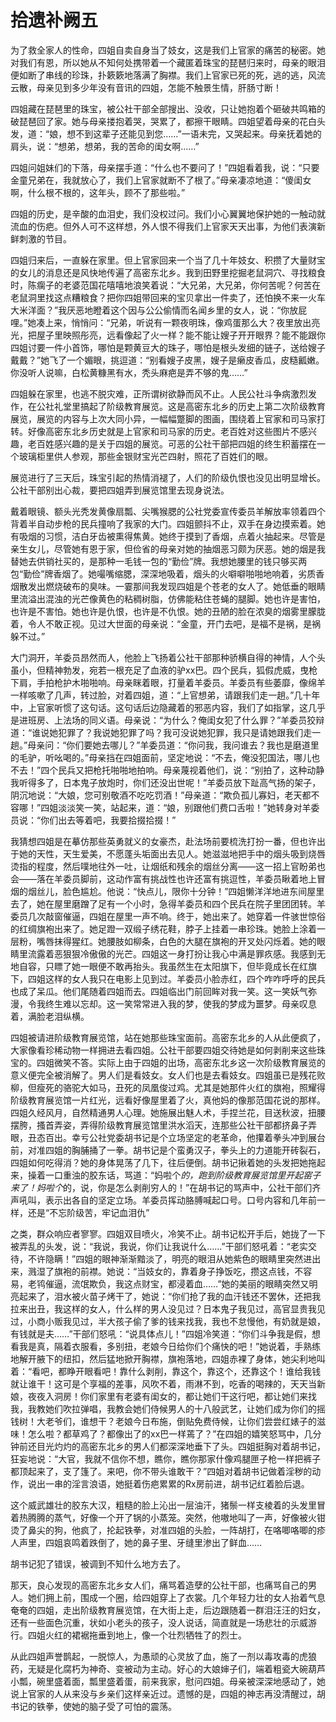 # 拾遗补阙五

为了救全家人的性命，四姐自卖自身当了妓女，这是我们上官家的痛苦的秘密。她对我们有恩，所以她从不知何处携带着一个藏匿着珠宝的琵琶归来时，母亲的眼泪便如断了串线的珍珠，扑簌簌地落满了胸襟。我们上官家已死的死，逃的逃，风流云散，母亲见到多少年没有音讯的四姐，怎能不触景生情，肝肠寸断！

四姐藏在琵琶里的珠宝，被公社干部全部搜出、没收，只让她抱着个砸破共鸣箱的破琵琶回了家。她与母亲搂抱着哭，哭累了，都擦干眼睛。四姐望着母亲的花白头发，道：“娘，想不到这辈子还能见到您……”一语未完，又哭起来。母亲抚着她的肩头，说：“想弟，想弟，我的苦命的闺女啊……”

四姐问姐妹们的下落，母亲摆手道：“什么也不要问了！”四姐看着我，说：“只要金童兄弟在，我就放心了，我们上官家就断不了根了。”母亲凄凉地道：“傻闺女啊，什么根不根的，这年头，顾不了那些啦。”

四姐的历史，是辛酸的血泪史，我们没权过问。我们小心翼翼地保护她的一触动就流血的伤疤。但外人可不这样想，外人恨不得我们上官家天天出事，为他们表演新鲜刺激的节目。

四姐归来后，一直躲在家里。但上官家回来一个当了几十年妓女、积攒了大量财宝的女儿的消息还是风快地传遍了高密东北乡。我到田野里挖掘老鼠洞穴、寻找粮食时，陈瘸子的老婆范国花嘻嘻地浪笑着说：“大兄弟，大兄弟，你何苦呢？何苦在老鼠洞里找这点糟粮食？把你四姐带回来的宝贝拿出一件卖了，还怕换不来一火车大米洋面？”我厌恶地瞪着这个因与公公偷情而名闻乡里的女人，说：“你放屁哩。”她凑上来，悄悄问：“兄弟，听说有一颗夜明珠，像鸡蛋那么大？夜里放出亮光，把屋子里映照彤亮，远看像起了火一样？能不能让嫂子开开眼界？能不能跟你四姐讨要一件小首饰，哪怕是颗黄豆大的珠子，哪怕是根头发细的链子，送给嫂子戴戴？”她飞了一个媚眼，挑逗道：“别看嫂子皮黑，嫂子是癞皮香瓜，皮糙瓤嫩。你没听人说嘛，白松黄糠黑有水，秃头麻疤是弄不够的鬼……”

四姐躲在家里，也逃不脱灾难，正所谓树欲静而风不止。人民公社斗争病激烈发作，在公社礼堂里搞起了阶级教育展览。这是高密东北乡的历史上第二次阶级教育展览，展览的内容与上次大同小异，一幅幅蹩脚的图画，围绕着上官家和司马家打转。好像高密东北乡历史就是上官家和司马家的历史。老百姓对这些图片不感兴趣，老百姓感兴趣的是关于四姐的展览。可恶的公社干部把四姐的终生积蓄摆在一个玻璃柜里供人参观，那些金银财宝光芒四射，照花了百姓们的眼。

展览进行了三天后，珠宝引起的热情消褪了，人们的阶级仇恨也没见出明显增长。公社干部别出心裁，要把四姐弄到展览馆里去现身说法。

戴着眼镜、额头光秃发黄像扇瓢、尖嘴猴腮的公社党委宣传委员羊解放率领着四个背着半自动步枪的民兵撞响了我家的大门。四姐颤抖不止，双手在身边摸索着。她有吸烟的习惯，洁白牙齿被熏得焦黄。她终于摸到了香烟，点着火抽起来。尽管是亲生女儿，尽管她有恩于家，但俭省的母亲对她的抽烟恶习颇为厌恶。她的烟是我替她去供销社买的，是那种一毛钱一包的“勤俭”牌。我想她腰里的钱只够买两包“勤俭”牌香烟了。她嘬嘴缩腮，深深地吸着，烟头的火噼噼啪啪地响着，劣质香烟散发出燃烧破布的臭味。一霎那间我发现四姐是个苍老的女人了。她低垂的眼睛里流溢出混浊的光芒像黄色的粘稠树脂，仿佛能粘住苍蝇的腿脚。她也许是害怕，也许是不害怕。她也许是仇恨，也许是不仇恨。她的丑陋的脸在浓臭的烟雾里朦胧着，令人不敢正视。见过大世面的母亲说：“金童，开门去吧，是福不是祸，是祸躲不过。”

大门洞开，羊委员昂然而人，他脸上飞扬着公社干部那种骄横自得的神情，人个头虽小，但精神勃发，宛若一根充足了血液的驴xx巴。四个民兵，狐假虎威，曳枪下肩，手拍枪护木啪啪响。母亲眯着眼，打量着羊委员。羊委员有些萎靡，像绵羊一样咳嗽了几声，转过脸，对着四姐，道：“上官想弟，请跟我们走一趟。”几十年中，上官家听惯了这句话。这句话后边隐藏着的邪恶内容，我们了如指掌，这几乎是进班房、上法场的同义语。母亲说：“为什么？俺闺女犯了什么罪？”羊委员狡辩道：“谁说她犯罪了？我说她犯罪了吗？我可没说她犯罪，我只是请她跟我们走一趟。”母亲问：“你们要她去哪儿？”羊委员道：“你问我，我问谁去？我也是磨道里的毛驴，听吆喝的。”母亲挡在四姐面前，坚定地说：“不去，俺没犯国法，哪儿也不去！”四个民兵又把枪托啪啪地拍响。母亲蔑视着他们，说：“别拍了，这种动静我听得多了，日本鬼子放炮时，你们还没出世呢！”羊委员放下趾高气扬的架子，阴沉地说：“大娘，您可别敬酒不吃吃罚酒！”母亲道：“欺负孤儿寡妇，老天都不容哪！”四姐淡淡笑一笑，站起来，道：“娘，别跟他们费口舌啦！”她转身对羊委员说：“你们出去等着吧，我要拾掇拾掇！”

我猜想四姐是在摹仿那些英勇就义的女豪杰，赴法场前要梳洗打扮一番，但也许出于她的天性，天生爱美，不愿蓬头垢面出去见人。她滋滋地把手中的烟头吸到烧唇烫指的程度，然后噗地往外一吐，让烟纸和残余的烟丝分离——这一招上官盼弟也会——落在羊委员脚前，这动作富有挑战性也许还富有挑逗性，羊委员瞅着地上冒烟的烟丝儿，脸色尴尬。他说：“快点儿，限你十分钟！”四姐懒洋洋地进东间屋里去了，她在屋里磨蹭了足有一个小时，急得羊委员和四个民兵在院子里团团转。羊委员几次敲窗催逼，四姐在屋里一声不响。终于，她出来了。她穿着一件骇世惊俗的红绸旗袍出来了。她足蹬一双缎子绣花鞋，脖子上挂着一串珍珠。她脸上涂着一层粉，嘴唇抹得猩红。她腰肢如柳条，白色的大腿在旗袍的开叉处闪烁着。她的眼睛里流露着恶狠狠冷傲傲的光芒。四姐这一身打扮让我心中满是罪疚感。我感到无地自容，只瞟了她一眼便不敢再抬头。我虽然生在太阳旗下，但毕竟成长在红旗下，四姐这样的女人我只在电影上见到过。羊委员小脸赤红，四个咋咋呼呼的民兵也成了呆瓜。他们尾随着四姐而去。四姐临出门前回眸对我一笑。这一笑妖气弥漫，令我终生难以忘却。这一笑常常进入我的梦，使我的梦成为噩梦。母亲叹息着，满脸老泪纵横。

四姐被请进阶级教育展览馆，站在她那些珠宝面前。高密东北乡的人从此便疯了，大家像看珍稀动物一样拥进去看四姐。公社干部要四姐交待她是如何剥削来这些珠宝的。四姐微笑不答。实际上由于四姐的出场，高密东北乡这一次阶级教育展览的意义便完全被消解了。男人们是看妓女。女人们也是去看妓女。四姐虽已是残花败柳，但瘦死的骆驼大如马，丑死的凤凰俊过鸡。尤其是她那件火红的旗袍，照耀得阶级教育展览馆一片红光，远看好像屋里着了火，真他妈的像那范国花说的那样。四姐久经风月，自然精通男人心理。她施展出魅人术，手捏兰花，目送秋波，扭腰摆胯，搔首弄姿，弄得阶级教育展览馆里洪水滔天，连那些公社干部都挤鼻子弄眼，丑态百出。幸亏公社党委胡书记是个立场坚定的老革命，他攥着拳头冲到展台前，对准四姐的胸脯捅了一拳。胡书记是个蛮勇汉子，拳头上的力道能开砖裂石，四姐如何吃得消？她的身体晃荡了几下，往后便倒。胡书记揪着她的头发把她拖起来，操着一口重浊的胶东话，骂道：“妈啦个*的，跑到阶级教育展览馆里开起窑子来了！妈啦个*的，说，你是怎么剥削穷人的！”在胡书记的骂声中，公社干部们齐声吼叫，表示出各自的坚定立场。羊委员挥动胳膊喊起口号。口号内容和几年前一样，还是“不忘阶级苦，牢记血泪仇”

之类，群众响应者寥寥。四姐双目喷火，冷笑不止。胡书记松开手后，她拢了一下被弄乱的头发，说：“我说，我说，你们让我说什么……”干部们怒吼着：“老实交待，不许隐瞒！”四姐的眼神渐渐黯淡了，明亮的眼泪从她紫色的眼睛里突然进出来，溅湿了旗袍的前襟。她说：“当妓女的，靠着身子挣饭吃，攒这点钱，不容易，老鸨催逼，流氓欺负，我这点财宝，都浸着血……”她的美丽的眼睛突然又明亮起来了，泪水被火苗子烤干了，她说：“你们抢了我的血汗钱还不罢休，还把我拉来出丑，我这样的女人，什么样的男人没见过？日本鬼子我见过，高官显贵我见过，小商小贩我见过，半大孩子偷了爹的钱来找我，我也不怠慢他，有奶就是娘，有钱就是夫……”干部们怒吼：“说具体点儿！”四姐冷笑道：“你们斗争我是假，想看我是真，隔着衣服看，多别扭，老娘今日给你们个痛快的吧！”她说着，手熟练地解开腋下的纽扣，然后猛地掀开胸襟，旗袍落地，四姐赤裸了身体，她尖利地叫着：“看吧，都睁开眼看吧！靠什么剥削，靠这个，靠这个，还靠这个！谁给我钱就让谁干！这可是个享福的差事，风吹不着，雨淋不到，吃香的喝辣的，天天当新娘，夜夜入洞房！你们家里有老婆有闺女的，都让她们干这行吧，都让她们来找我，我教她们吹拉弹唱，我教会她们侍候男人的十八般武艺，让她们成为你们的摇钱树！大老爷们，谁想干？老娘今日布施，倒贴免费侍候，让你们尝尝红婊子的滋味！怎么啦？都草鸡了？都像出了的xx巴一样蔫了？”在四姐的嬉笑怒骂中，几分钟前还目光灼灼的高密东北乡的男人们都深深地垂下了头。四姐挺胸对着胡书记，狂妄地说：“大官，我就不信你不想，瞧你，瞧你那家什像鸡腿匣子枪一样把裤子都顶起来了，支了篷了。来吧，你不带头谁敢干？”四姐对着胡书记做着淫秽的动作，说出一串的淫言浪语，她挺着伤疤累累的Rx房前进，胡书记红着脸后退。

这个威武雄壮的胶东大汉，粗糙的脸上沁出一层油汗，猪鬃一样支棱着的头发里冒着热腾腾的蒸气，好像一个开了锅的小蒸笼。突然，他嗷地叫了一声，好像被火钳烫了鼻尖的狗，他疯了，抡起铁拳，对准四姐的头脸，一阵胡打，在咯唧咯唧的疹人声里，四姐哀鸣着跌倒了，她的鼻子里、牙缝里渗出了鲜血……

胡书记犯了错误，被调到不知什么地方去了。

那天，良心发现的高密东北乡女人们，痛骂着造孽的公社干部，也痛骂自己的男人。她们拥上前，围成一个圈，给四姐穿上了衣裳。几个年轻力壮的女人抬着气息奄奄的四姐，走出阶级教育展览馆，在大街上走，后边跟随着一群泪汪汪的妇女，还有一些面色沉重，状如小老头的孩子，没人说话，简直就是一场悲壮的示威游行。四姐火红的裙裾拖垂到地上，像一个壮烈牺牲了的烈士。

从此四姐声誉鹊起，一脱惊人，为愚顽的心灵放了血，施了一剂以毒攻毒的虎狼药，无疑是化腐朽为神奇、变被动为主动。好心的大娘婶子们，端着粗瓷大碗葫芦小瓢，碗里盛着面，瓢里盛着蛋，前来我家，慰问四姐。母亲被深深地感动了，她说上官家的人从来没与乡亲们这样亲近过。遗憾的是，四姐的神志再没清醒过，胡书记的铁拳，使她的脑子受了可怕的震荡。